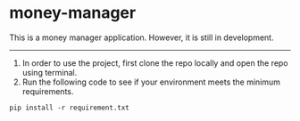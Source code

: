# money-manager

This is a money manager application. However, it is still in development.

---------------------------------------------------------------------------------------------------
1. In order to use the project, first clone the repo locally and open the repo using terminal. 
2. Run the following code to see if your environment meets the minimum requirements.
```
pip install -r requirement.txt
```
